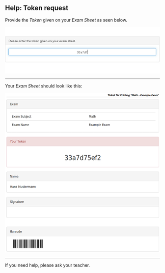 ## Help: Token request

Provide the *Token* given on your *Exam Sheet* as seen below.

![Insert token](img/token.gif)

----

Your *Exam Sheet* should look like this:

![PDF of ticket](img/ticket-pdf2.png)

----

If you need help, please ask your teacher.